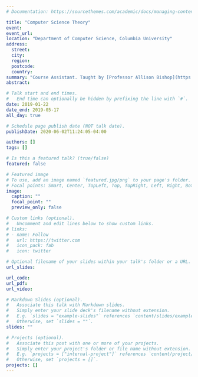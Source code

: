 ```yaml
---
# Documentation: https://sourcethemes.com/academic/docs/managing-content/

title: "Computer Science Theory"
event:
event_url:
location: "Department of Computer Science, Columbia University"
address:
  street:
  city:
  region:
  postcode:
  country:
summary: "Course Assistant. Taught by [Professor Allison Bishop](https://www.thecomputersciencecomedian.com/)."
abstract:

# Talk start and end times.
#   End time can optionally be hidden by prefixing the line with `#`.
date: 2019-01-22
date_end: 2019-05-17
all_day: true

# Schedule page publish date (NOT talk date).
publishDate: 2020-06-02T11:24:05-04:00

authors: []
tags: []

# Is this a featured talk? (true/false)
featured: false

# Featured image
# To use, add an image named `featured.jpg/png` to your page's folder. 
# Focal points: Smart, Center, TopLeft, Top, TopRight, Left, Right, BottomLeft, Bottom, BottomRight.
image:
  caption: ""
  focal_point: ""
  preview_only: false

# Custom links (optional).
#   Uncomment and edit lines below to show custom links.
# links:
# - name: Follow
#   url: https://twitter.com
#   icon_pack: fab
#   icon: twitter

# Optional filename of your slides within your talk's folder or a URL.
url_slides:

url_code:
url_pdf:
url_video:

# Markdown Slides (optional).
#   Associate this talk with Markdown slides.
#   Simply enter your slide deck's filename without extension.
#   E.g. `slides = "example-slides"` references `content/slides/example-slides.md`.
#   Otherwise, set `slides = ""`.
slides: ""

# Projects (optional).
#   Associate this post with one or more of your projects.
#   Simply enter your project's folder or file name without extension.
#   E.g. `projects = ["internal-project"]` references `content/project/deep-learning/index.md`.
#   Otherwise, set `projects = []`.
projects: []
---
```

